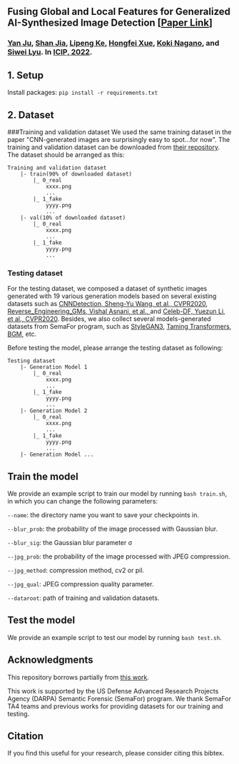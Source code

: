 ## Fusing Global and Local Features for Generalized AI-Synthesized Image Detection [[Paper Link](https://arxiv.org/pdf/2203.13964.pdf)] 

### [Yan Ju](https://littlejuyan.github.io/), [Shan Jia](https://shanface33.github.io/), [Lipeng Ke](https://scholar.google.com/citations?hl=en&user=qzlM2bMAAAAJ&view_op=list_works&sortby=pubdate), [Hongfei Xue](http://havocfixer.github.io/), [Koki Nagano](https://luminohope.org/), and [Siwei Lyu](https://cse.buffalo.edu/~siweilyu/). In [ICIP, 2022](https://cmsworkshops.com/ICIP2022/papers/accepted_papers.php).


## 1. Setup

Install packages: `pip install -r requirements.txt`

## 2. Dataset
###Training and validation dataset
We used the same training dataset in the paper "CNN-generated images are surprisingly easy to spot...for now". The training and validation dataset can be downloaded from [their repository](https://github.com/peterwang512/CNNDetection). The dataset should be arranged as this:
	
	Training and validation dataset
		|- train(90% of downloaded dataset)
			|_ 0_real
				xxxx.png
				...
			|_ 1_fake
				yyyy.png
				...
		|- val(10% of downloaded dataset)
			|_ 0_real
				xxxx.png
				...
			|_ 1_fake
				yyyy.png
				...
	
### Testing dataset

For the testing dataset, we composed a dataset of synthetic images generated with 19 various generation models based on several existing datasets such as [CNNDetection, Sheng-Yu Wang, et al., CVPR2020](https://github.com/peterwang512/CNNDetection), [Reverse_Engineering_GMs, Vishal Asnani, et al., ](https://github.com/vishal3477/Reverse_Engineering_GMs) and [Celeb-DF, Yuezun Li, et al., CVPR2020](https://www.cs.albany.edu/~lsw/celeb-deepfakeforensics.html). Besides, we also collect several models-generated datasets from SemaFor program, such as [StyleGAN3](https://github.com/NVlabs/stylegan3), [Taming Transformers](https://github.com/CompVis/taming-transformers), [BGM](https://github.com/ZHKKKe/MODNet), etc. 

Before testing the model, please arrange the testing dataset as following:
	
	Testing dataset
		|- Generation Model 1
			|_ 0_real
				xxxx.png
				...
			|_ 1_fake
				yyyy.png
				...
		|- Generation Model 2
			|_ 0_real
				xxxx.png
				...
			|_ 1_fake
				yyyy.png
				...
		|- Generation Model ...	


## Train the model

We provide an example script to train our model by running `bash train.sh`, in which you can change the following parameters:

`--name`: the directory name you want to save your checkpoints in.

`--blur_prob`: the probability of the image processed with Gaussian blur.

`--blur_sig`: the Gaussian blur parameter σ

`--jpg_prob`: the probability of the image processed with JPEG compression.

`--jpg_method`: compression method, cv2 or pil.
  
`--jpg_qual`: JPEG compression quality parameter.
  
`--dataroot`: path of training and validation datasets.
  
## Test the model
			
We provide an example script to test our model by running `bash test.sh`. 


## Acknowledgments
This repository borrows partially from [this work](https://github.com/peterwang512/CNNDetection).

This work is supported by the US Defense Advanced Research Projects Agency (DARPA) Semantic Forensic (SemaFor) program. We thank SemaFor TA4 teams and previous works for providing datasets for our training and testing. 

## Citation
If you find this useful for your research, please consider citing this bibtex. 
	
